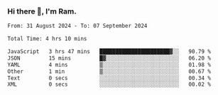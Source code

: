 ### Hi there 👋, I'm Ram.

<!--START_SECTION:waka-->

```txt
From: 31 August 2024 - To: 07 September 2024

Total Time: 4 hrs 10 mins

JavaScript   3 hrs 47 mins   ██████████████████████▓░░   90.79 %
JSON         15 mins         █▓░░░░░░░░░░░░░░░░░░░░░░░   06.20 %
YAML         4 mins          ▒░░░░░░░░░░░░░░░░░░░░░░░░   01.98 %
Other        1 min           ▒░░░░░░░░░░░░░░░░░░░░░░░░   00.67 %
Text         0 secs          ░░░░░░░░░░░░░░░░░░░░░░░░░   00.34 %
XML          0 secs          ░░░░░░░░░░░░░░░░░░░░░░░░░   00.02 %
```

<!--END_SECTION:waka-->

